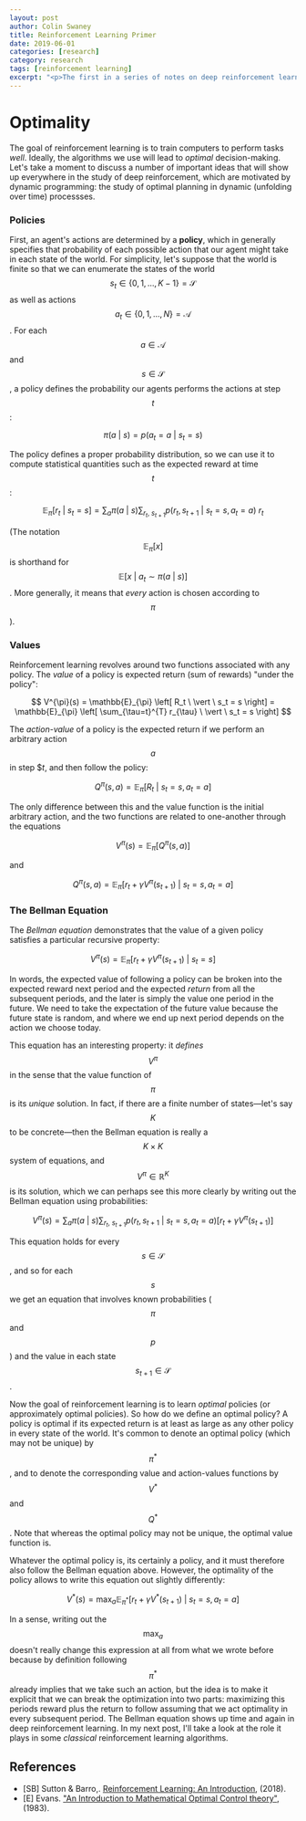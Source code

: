 ```yaml
---
layout: post
author: Colin Swaney
title: Reinforcement Learning Primer
date: 2019-06-01
categories: [research]
category: research
tags: [reinforcement learning]
excerpt: "<p>The first in a series of notes on deep reinforcement learning.</p>"
---
```




# Optimality
The goal of reinforcement learning is to train computers to perform tasks *well*. Ideally, the algorithms we use will lead to *optimal* decision-making. Let's take a moment to discuss a number of important ideas that will show up everywhere in the study of deep reinforcement, which are motivated by dynamic programming: the study of optimal planning in dynamic (unfolding over time) processses.

### Policies
First, an agent's actions are determined by a **policy**, which in generally specifies that probability of each possible action that our agent might take in each state of the world. For simplicity, let's suppose that the world is finite so that we can enumerate the states of the world $$s_t \in \{0, 1, \dots, K - 1\} = \mathcal{S}$$ as well as actions $$a_t \in \{0, 1, \dots, N\} = \mathcal{A}$$. For each $$a \in \mathcal{A}$$ and $$s \in \mathcal{S}$$, a policy defines the probability our agents performs the actions at step $$t$$:

$$ \pi(a \ \vert \ s) = p(a_t = a\ \vert \ s_t = s) $$

The policy defines a proper probability distribution, so we can use it to compute statistical quantities such as the expected reward at time $$t$$:

$$ \mathbb{E}_{\pi} \left[ r_t \ \vert \ s_t = s \right] = \sum_{a} \pi(a \ \vert \ s) \sum_{r_t, \ s_{t + 1}} p(r_t, s_{t + 1} \ \vert \ s_t = s, a_t = a) \ r_t$$

(The notation $$\mathbb{E}_{\pi}[x]$$ is shorthand for $$\mathbb{E} \left[ x \ \vert \ a_t \sim \pi(a \ \vert \ s) \right]$$. More generally, it means that *every* action is chosen according to $$\pi$$).

### Values
Reinforcement learning revolves around two functions associated with any policy. The *value* of a policy is expected return (sum of rewards) "under the policy":

$$ V^{\pi}(s) = \mathbb{E}_{\pi} \left[ R_t \ \vert \ s_t = s \right] = \mathbb{E}_{\pi} \left[ \sum_{\tau=t}^{T} r_{\tau} \ \vert \ s_t = s \right] $$

The *action-value* of a policy is the expected return if we perform an arbitrary action $$a$$ in step $$t$, and then follow the policy:

$$ Q^{\pi}(s, a) = \mathbb{E}_{\pi} \left[ R_t \ \vert \ s_t = s, a_t = a \right] $$

The only difference between this and the value function is the initial arbitrary action, and the two functions are related to one-another through the equations

$$ V^{\pi}(s) = \mathbb{E}_{\pi} \left[ Q^{\pi}(s, a) \right] $$

and

$$ Q^{\pi}(s, a) = \mathbb{E}_{\pi} \left[ r_t + \gamma V^{\pi}(s_{t + 1}) \ \vert \ s_t = s, a_t = a \right] $$

### The Bellman Equation
The *Bellman equation* demonstrates that the value of a given policy satisfies a particular recursive property:

$$ V^{\pi}(s) = \mathbb{E}_{\pi} \left[r_t + \gamma V^{\pi}(s_{t + 1}) \ \vert \ s_t = s \right] $$

In words, the expected value of following a policy can be broken into the expected reward next period and the expected *return* from all the subsequent periods, and the later is simply the value one period in the future. We need to take the expectation of the future value because the future state is random, and where we end up next period depends on the action we choose today.

This equation has an interesting property: it *defines* $$V^{\pi}$$ in the sense that the value function of $$\pi$$ is its *unique* solution. In fact, if there are a finite number of states—let's say $$K$$ to be concrete—then the Bellman equation is really a $$K \times K$$ system of equations, and $$V^{\pi} \in \mathbb{R}^K$$ is its solution, which we can perhaps see this more clearly by writing out the Bellman equation using probabilities:

$$ V^{\pi}(s) = \sum_a \pi(a \ \vert \ s) \sum_{r_t, \ s_{t + 1}} p(r_t, s_{t + 1} \ \vert \ s_t = s, a_t = a) \left[ r_t + \gamma V^{\pi}(s_{t + 1}) \right] $$

This equation holds for every $$s \in \mathcal{S}$$, and so for each $$s$$ we get an equation that involves known probabilities ($$\pi$$ and $$p$$) and the value in each state $$s_{t + 1} \in \mathcal{S}$$.

Now the goal of reinforcement learning is to learn *optimal* policies (or approximately optimal policies). So how do we define an optimal policy? A policy is optimal if its expected return is at least as large as any other policy in every state of the world. It's common to denote an optimal policy (which may not be unique) by $$\pi^{\ast}$$, and to denote the corresponding value and action-values functions by $$V^{\ast}$$ and $$Q^{\ast}$$. Note that whereas the optimal policy may not be unique, the optimal value function is.

Whatever the optimal policy is, its certainly a policy, and it must therefore also follow the Bellman equation above. However, the optimality of the policy allows to write this equation out slightly differently:

$$ V^{\ast}(s) = \max_a \mathbb{E}_{\pi^\ast} \left[ r_t + \gamma V^{\ast}(s_{t + 1}) \ \vert \ s_t = s, a_t = a \right] $$

In a sense, writing out the $$\max_a$$ doesn't really change this expression at all from what we wrote before because by definition following $$\pi^{\ast}$$ already implies that we take such an action, but the idea is to make it explicit that we can break the optimization into two parts: maximizing this periods reward plus the return to follow assuming that we act optimality in every subsequent period. The Bellman equation shows up time and again in deep reinforcement learning. In my next post, I'll take a look at the role it plays in some *classical* reinforcement learning algorithms.


## References
- [SB] Sutton & Barro,. [Reinforcement Learning: An Introduction](https://mitpress.mit.edu/books/reinforcement-learning-second-edition), (2018).
- [E] Evans. ["An Introduction to Mathematical Optimal Control theory"](https://math.berkeley.edu/~evans/control.course.pdf), (1983).
